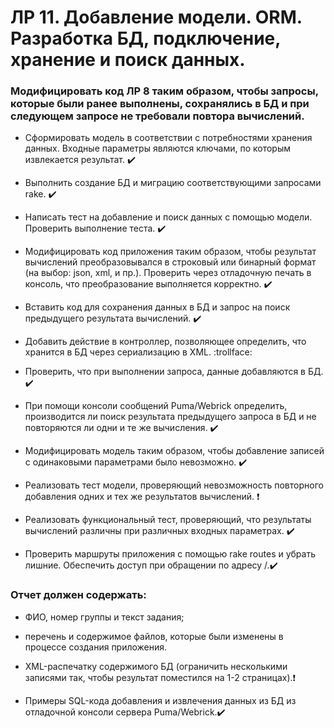 # ЛР 11. Добавление модели. ORM. Разработка БД, подключение, хранение и поиск данных.
### Модифицировать код ЛР 8 таким образом, чтобы запросы, которые были ранее выполнены, сохранялись в БД и при следующем запросе не требовали повтора вычислений.

* Сформировать модель в соответствии с потребностями хранения данных. Входные параметры являются ключами, по которым извлекается результат. :heavy_check_mark:

* Выполнить создание БД и миграцию соответствующими запросами rake. :heavy_check_mark:

* Написать тест на добавление и поиск данных с помощью модели. Проверить выполнение теста. :heavy_check_mark:

* Модифицировать код приложения таким образом, чтобы результат вычислений преобразовывался в строковый или бинарный формат (на выбор: json, xml, и пр.). Проверить через отладочную печать в консоль, что преобразование выполняется корректно. :heavy_check_mark: 

* Вставить код для сохранения данных в БД и запрос на поиск предыдущего результата вычислений.  :heavy_check_mark: 

* Добавить действие в контроллер, позволяющее определить, что хранится в БД через сериализацию в XML.  :trollface:

* Проверить, что при выполнении запроса, данные добавляются в БД. :heavy_check_mark:

* При помощи консоли сообщений Puma/Webrick определить, производится ли поиск результата предыдущего запроса в БД и не повторяются ли одни и те же вычисления. :heavy_check_mark:

* Модифицировать модель таким образом, чтобы добавление записей с одинаковыми параметрами было невозможно. :heavy_check_mark: 

* Реализовать тест модели, проверяющий невозможность повторного добавления одних и тех же результатов вычислений. :heavy_exclamation_mark:

* Реализовать функциональный тест, проверяющий, что результаты вычислений различны при различных входных параметрах. :heavy_check_mark: 

* Проверить маршруты приложения с помощью rake routes и убрать лишние. Обеспечить доступ при обращении по адресу /.:heavy_check_mark:

### Отчет должен содержать:

- ФИО, номер группы и текст задания;

- перечень и содержимое файлов, которые были изменены в процессе создания приложения.

- XML-распечатку содержимого БД (ограничить несколькими записями так, чтобы результат поместился на 1-2 страницах).:heavy_exclamation_mark:

- Примеры SQL-кода добавления и извлечения данных из БД из отладочной консоли сервера Puma/Webrick.:heavy_check_mark:
